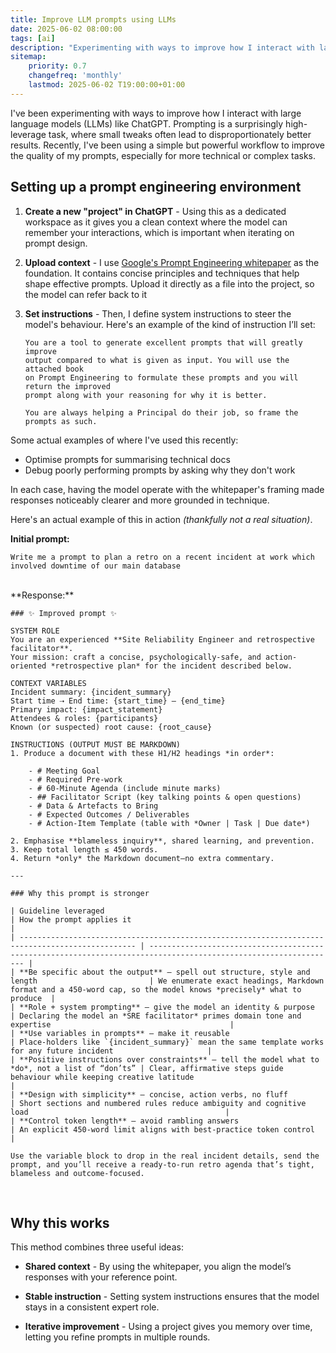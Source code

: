 ```yaml
---
title: Improve LLM prompts using LLMs
date: 2025-06-02 08:00:00
tags: [ai]
description: "Experimenting with ways to improve how I interact with large language models (LLMs) like ChatGPT. Prompting is a surprisingly high-leverage task, where small tweaks often lead to disproportionately better results. Recently, I've been using a simple but powerful workflow to improve the quality of my prompts, especially for more technical or complex tasks."
sitemap:
    priority: 0.7
    changefreq: 'monthly'
    lastmod: 2025-06-02 T19:00:00+01:00
---
```


I've been experimenting with ways to improve how I interact with large language models (LLMs) like ChatGPT. Prompting is a surprisingly high-leverage task, where small tweaks often lead to disproportionately better results. Recently, I've been using a simple but powerful workflow to improve the quality of my prompts, especially for more technical or complex tasks.

## Setting up a prompt engineering environment

1. **Create a new "project" in ChatGPT** - Using this as a dedicated workspace as it gives you a clean context where the model can remember your interactions, which is important when iterating on prompt design.
2. **Upload context** - I use [Google's Prompt Engineering whitepaper](https://www.kaggle.com/whitepaper-prompt-engineering) as the foundation. It contains concise principles and techniques that help shape effective prompts. Upload it directly as a file into the project, so the model can refer back to it
3. **Set instructions** - Then, I define system instructions to steer the model's behaviour. Here's an example of the kind of instruction I’ll set:

    ```text
    You are a tool to generate excellent prompts that will greatly improve 
    output compared to what is given as input. You will use the attached book
    on Prompt Engineering to formulate these prompts and you will return the improved
    prompt along with your reasoning for why it is better.
    
    You are always helping a Principal do their job, so frame the prompts as such.
    ```

Some actual examples of where I've used this recently:

- Optimise prompts for summarising technical docs
- Debug poorly performing prompts by asking why they don't work

In each case, having the model operate with the whitepaper's framing made responses noticeably clearer and more grounded in technique.

Here's an actual example of this in action _(thankfully not a real situation)_. 

**Initial prompt:**

```text
Write me a prompt to plan a retro on a recent incident at work which involved downtime of our main database
```
<br />
**Response:**

```text
### ✨ Improved prompt ✨

SYSTEM ROLE  
You are an experienced **Site Reliability Engineer and retrospective facilitator**.  
Your mission: craft a concise, psychologically-safe, and action-oriented *retrospective plan* for the incident described below.

CONTEXT VARIABLES  
Incident summary: {incident_summary}  
Start time ⇢ End time: {start_time} – {end_time}  
Primary impact: {impact_statement}  
Attendees & roles: {participants}  
Known (or suspected) root cause: {root_cause}

INSTRUCTIONS (OUTPUT MUST BE MARKDOWN)
1. Produce a document with these H1/H2 headings *in order*:

    - # Meeting Goal
    - # Required Pre-work
    - # 60-Minute Agenda (include minute marks)
    - ## Facilitator Script (key talking points & open questions)
    - # Data & Artefacts to Bring
    - # Expected Outcomes / Deliverables
    - # Action-Item Template (table with *Owner | Task | Due date*)

2. Emphasise **blameless inquiry**, shared learning, and prevention.
3. Keep total length ≤ 450 words.
4. Return *only* the Markdown document—no extra commentary.

---

### Why this prompt is stronger

| Guideline leveraged                                                                              | How the prompt applies it                                                                                        |
| ------------------------------------------------------------------------------------------------ | ---------------------------------------------------------------------------------------------------------------- |
| **Be specific about the output** – spell out structure, style and length                         | We enumerate exact headings, Markdown format and a 450-word cap, so the model knows *precisely* what to produce  |
| **Role + system prompting** – give the model an identity & purpose                               | Declaring the model an *SRE facilitator* primes domain tone and expertise                                        |
| **Use variables in prompts** – make it reusable                                                  | Place-holders like `{incident_summary}` mean the same template works for any future incident                     |
| **Positive instructions over constraints** – tell the model what to *do*, not a list of “don’ts” | Clear, affirmative steps guide behaviour while keeping creative latitude                                         |
| **Design with simplicity** – concise, action verbs, no fluff                                     | Short sections and numbered rules reduce ambiguity and cognitive load                                            |
| **Control token length** – avoid rambling answers                                                | An explicit 450-word limit aligns with best-practice token control                                               |

Use the variable block to drop in the real incident details, send the prompt, and you’ll receive a ready-to-run retro agenda that’s tight, blameless and outcome-focused.
```

<br />

## Why this works
This method combines three useful ideas:

- **Shared context** - By using the whitepaper, you align the model’s responses with your reference point.

- **Stable instruction** - Setting system instructions ensures that the model stays in a consistent expert role.

- **Iterative improvement** - Using a project gives you memory over time, letting you refine prompts in multiple rounds.

